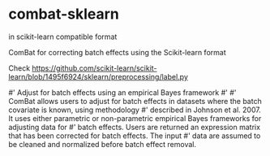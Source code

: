 # combat-sklearn



 in scikit-learn compatible format
 
 
 
 
 ComBat for correcting batch effects using the Scikit-learn format

Check https://github.com/scikit-learn/scikit-learn/blob/1495f6924/sklearn/preprocessing/label.py


#' Adjust for batch effects using an empirical Bayes framework
#'
#' ComBat allows users to adjust for batch effects in datasets where the batch covariate is known, using methodology
#' described in Johnson et al. 2007. It uses either parametric or non-parametric empirical Bayes frameworks for adjusting data for
#' batch effects.  Users are returned an expression matrix that has been corrected for batch effects. The input
#' data are assumed to be cleaned and normalized before batch effect removal. 
